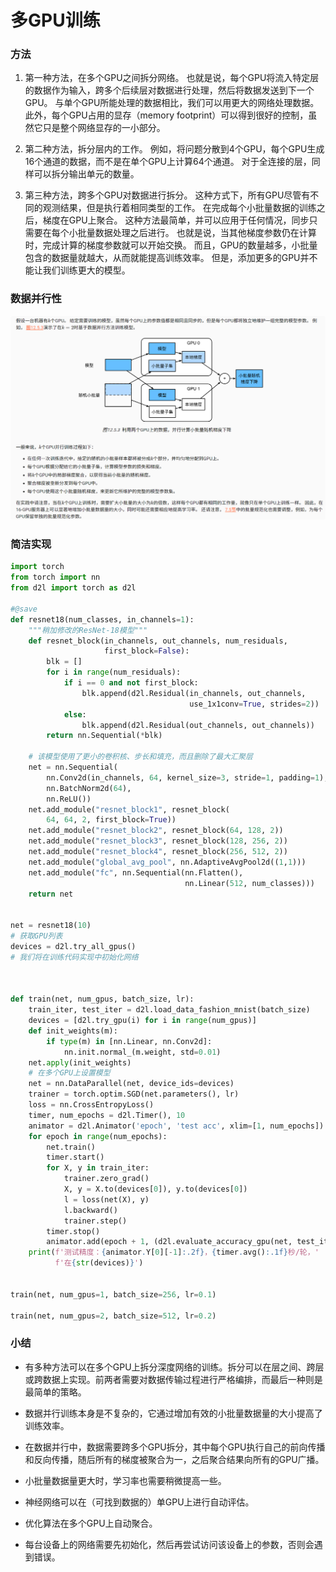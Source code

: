 # 多GPU训练
### 方法
1. 第一种方法，在多个GPU之间拆分网络。 也就是说，每个GPU将流入特定层的数据作为输入，跨多个后续层对数据进行处理，然后将数据发送到下一个GPU。 与单个GPU所能处理的数据相比，我们可以用更大的网络处理数据。 此外，每个GPU占用的显存（memory footprint）可以得到很好的控制，虽然它只是整个网络显存的一小部分。

2. 第二种方法，拆分层内的工作。 例如，将问题分散到4个GPU，每个GPU生成16个通道的数据，而不是在单个GPU上计算64个通道。 对于全连接的层，同样可以拆分输出单元的数量。

3. 第三种方法，跨多个GPU对数据进行拆分。 这种方式下，所有GPU尽管有不同的观测结果，但是执行着相同类型的工作。 在完成每个小批量数据的训练之后，梯度在GPU上聚合。 这种方法最简单，并可以应用于任何情况，同步只需要在每个小批量数据处理之后进行。 也就是说，当其他梯度参数仍在计算时，完成计算的梯度参数就可以开始交换。 而且，GPU的数量越多，小批量包含的数据量就越大，从而就能提高训练效率。 但是，添加更多的GPU并不能让我们训练更大的模型。

### 数据并行性
![](.多GPU训练_images/2487ae92.png)

### 简洁实现
```python
import torch
from torch import nn
from d2l import torch as d2l

#@save
def resnet18(num_classes, in_channels=1):
    """稍加修改的ResNet-18模型"""
    def resnet_block(in_channels, out_channels, num_residuals,
                     first_block=False):
        blk = []
        for i in range(num_residuals):
            if i == 0 and not first_block:
                blk.append(d2l.Residual(in_channels, out_channels,
                                        use_1x1conv=True, strides=2))
            else:
                blk.append(d2l.Residual(out_channels, out_channels))
        return nn.Sequential(*blk)

    # 该模型使用了更小的卷积核、步长和填充，而且删除了最大汇聚层
    net = nn.Sequential(
        nn.Conv2d(in_channels, 64, kernel_size=3, stride=1, padding=1),
        nn.BatchNorm2d(64),
        nn.ReLU())
    net.add_module("resnet_block1", resnet_block(
        64, 64, 2, first_block=True))
    net.add_module("resnet_block2", resnet_block(64, 128, 2))
    net.add_module("resnet_block3", resnet_block(128, 256, 2))
    net.add_module("resnet_block4", resnet_block(256, 512, 2))
    net.add_module("global_avg_pool", nn.AdaptiveAvgPool2d((1,1)))
    net.add_module("fc", nn.Sequential(nn.Flatten(),
                                       nn.Linear(512, num_classes)))
    return net


net = resnet18(10)
# 获取GPU列表
devices = d2l.try_all_gpus()
# 我们将在训练代码实现中初始化网络



def train(net, num_gpus, batch_size, lr):
    train_iter, test_iter = d2l.load_data_fashion_mnist(batch_size)
    devices = [d2l.try_gpu(i) for i in range(num_gpus)]
    def init_weights(m):
        if type(m) in [nn.Linear, nn.Conv2d]:
            nn.init.normal_(m.weight, std=0.01)
    net.apply(init_weights)
    # 在多个GPU上设置模型
    net = nn.DataParallel(net, device_ids=devices)
    trainer = torch.optim.SGD(net.parameters(), lr)
    loss = nn.CrossEntropyLoss()
    timer, num_epochs = d2l.Timer(), 10
    animator = d2l.Animator('epoch', 'test acc', xlim=[1, num_epochs])
    for epoch in range(num_epochs):
        net.train()
        timer.start()
        for X, y in train_iter:
            trainer.zero_grad()
            X, y = X.to(devices[0]), y.to(devices[0])
            l = loss(net(X), y)
            l.backward()
            trainer.step()
        timer.stop()
        animator.add(epoch + 1, (d2l.evaluate_accuracy_gpu(net, test_iter),))
    print(f'测试精度：{animator.Y[0][-1]:.2f}，{timer.avg():.1f}秒/轮，'
          f'在{str(devices)}')


train(net, num_gpus=1, batch_size=256, lr=0.1)

train(net, num_gpus=2, batch_size=512, lr=0.2)
```

### 小结

* 有多种方法可以在多个GPU上拆分深度网络的训练。拆分可以在层之间、跨层或跨数据上实现。前两者需要对数据传输过程进行严格编排，而最后一种则是最简单的策略。

* 数据并行训练本身是不复杂的，它通过增加有效的小批量数据量的大小提高了训练效率。

* 在数据并行中，数据需要跨多个GPU拆分，其中每个GPU执行自己的前向传播和反向传播，随后所有的梯度被聚合为一，之后聚合结果向所有的GPU广播。

* 小批量数据量更大时，学习率也需要稍微提高一些。  

* 神经网络可以在（可找到数据的）单GPU上进行自动评估。
* 优化算法在多个GPU上自动聚合。
* 每台设备上的网络需要先初始化，然后再尝试访问该设备上的参数，否则会遇到错误。